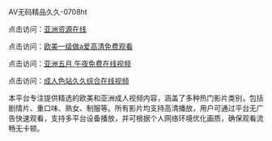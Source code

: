 AV无码精品久久-0708ht

点击访问：<a href="https://heiliaozj3tjd.pages.dev">亚洲资源在线</a>

点击访问：<a href="https://heiliaoe8ajia.pages.dev">欧美一级做a爱高清免费观看</a>

点击访问：<a href="https://heiliaoxqkkct.pages.dev">亚洲五月,午夜免费在线视频</a>

点击访问：<a href="https://heiliaoxwd5i8.pages.dev">成人色站久久综合在线视频</a>

本平台专注提供精选的欧美和亚洲成人视频内容，涵盖了多种热门影片类别，包括剧情片、重口味、熟女、制服等。所有影片均支持高清播放，用户可通过平台无广告快速观看，支持多平台设备播放，并可根据个人网络环境优化画质，确保观看流畅无卡顿。

<span style="display:none;">[Canonical link](）</span>

